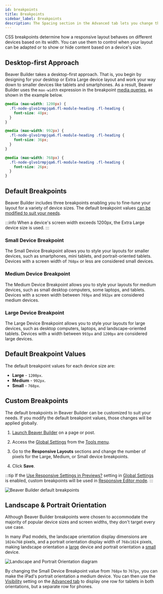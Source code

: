 ```yaml
---
id: breakpoints
title: Breakpoints
sidebar_label: Breakpoints
description: The Spacing section in the Advanced tab lets you change the default margin and padding for rows and columns. For modules, you can change the default margin values only.
---
```


CSS breakpoints determine how a responsive layout behaves on different devices based on its width. You can use them to control when your layout can be adapted or to show or hide content based on a device's size.

## Desktop-first Approach

Beaver Builder takes a desktop-first approach. That is, you begin by designing for your desktop or Extra Large device layout and work your way down to smaller devices like tablets and smartphones. As a result, Beaver Builder uses the `max-width` expression in the breakpoint [media queries](https://www.w3schools.com/Css/css3_mediaqueries.asp), as shown in the example below.

```css
@media (max-width: 1200px) {
  .fl-node-glvo1rmpjqa6.fl-module-heading .fl-heading {
    font-size: 48px;
  }
}

@media (max-width: 992px) {
  .fl-node-glvo1rmpjqa6.fl-module-heading .fl-heading {
    font-size: 36px;
  }
}

@media (max-width: 768px) {
  .fl-node-glvo1rmpjqa6.fl-module-heading .fl-heading {
    font-size: 26px;
  }
}
```

## Default Breakpoints

Beaver Builder includes three breakpoints enabling you to fine-tune your layout for a variety of device sizes. The default breakpoint values [can be modified to suit your needs](#custom-breakpoints).

:::info
When a device's screen width exceeds 1200px, the Extra Large device size is used.
:::

### Small Device Breakpoint

The Small Device Breakpoint allows you to style your layouts for smaller devices, such as smartphones, mini tablets, and portrait-oriented tablets. Devices with a screen width of `768px` or less are considered small devices.

### Medium Device Breakpoint

The Medium Device Breakpoint allows you to style your layouts for medium devices, such as small desktop computers, some laptops, and tablets. Devices with a screen width between `769px` and `992px` are considered medium devices.

### Large Device Breakpoint

The Large Device Breakpoint allows you to style your layouts for large devices, such as desktop computers, laptops, and landscape-oriented tablets. Devices with a width between `993px` and `1200px` are considered large devices.

## Default Breakpoint Values

The default breakpoint values for each device size are:

* **Large** - `1200px`.
* **Medium** - `992px`.
* **Small** - `768px`.

## Custom Breakpoints

The default breakpoints in Beaver Builder can be customized to suit your needs. If you modify the default breakpoint values, those changes will be applied globally. 

1. [Launch Beaver Builder](getting-started/launch-builder.md) on a page or post.

2. Access the [Global Settings](user-interface/global-settings.md#medium-device-breakpoint) from the [Tools menu](user-interface/tools-menu.md).

3. Go to the **Responsive Layouts** sections and change the number of pixels for the Large, Medium, or Small device breakpoints.

4. Click **Save**.

:::tip
If the [Use Responsive Settings in Previews?](user-interface/global-settings.md#use-responsive-settings-in-previews) setting in [Global Settings](user-interface/global-settings.md) is enabled, custom breakpoints will be used in [Responsive Editor mode](editor.md). 
:::

![Beaver Builder default breakpoints](/img/beaver-builder/responsive-design--breakpoints--1.jpg)

## Landscape & Portrait Orientation

Although Beaver Builder breakpoints were chosen to accommodate the majority of popular device sizes and screen widths, they don't target every use case.

In many iPad models, the landscape orientation display dimensions are `1024x768` pixels, and a portrait orientation display width of `768x1024` pixels, making landscape orientation a [large](#large-device-breakpoint) device and portrait orientation a [small](#small-device-breakpoint) device.

![Landscape and Portrait Orientation diagram](/img/beaver-builder/responsive-design--breakpoints--2.jpg)

By changing the Small Device Breakpoint value from `768px` to `767px`, you can make the iPad's portrait orientation a medium device. You can then use the [Visibility](/advanced-tab/visibility.md) setting on the [Advanced tab](advanced-tab/getting-started.md) to display one row for tablets in both orientations, but a separate row for phones.


